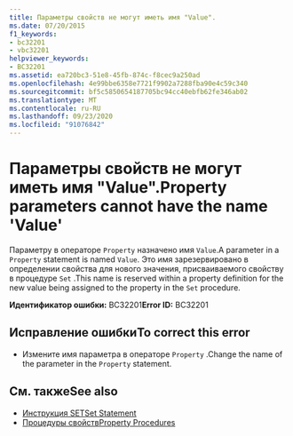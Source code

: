 ```yaml
---
title: Параметры свойств не могут иметь имя "Value".
ms.date: 07/20/2015
f1_keywords:
- bc32201
- vbc32201
helpviewer_keywords:
- BC32201
ms.assetid: ea720bc3-51e8-45fb-874c-f8cec9a250ad
ms.openlocfilehash: 4e99bbe6358e7721f9902a7288fba90e4c59c340
ms.sourcegitcommit: bf5c5850654187705bc94cc40ebfb62fe346ab02
ms.translationtype: MT
ms.contentlocale: ru-RU
ms.lasthandoff: 09/23/2020
ms.locfileid: "91076842"
---
```

# <a name="property-parameters-cannot-have-the-name-value"></a><span data-ttu-id="ba6e8-102">Параметры свойств не могут иметь имя "Value".</span><span class="sxs-lookup"><span data-stu-id="ba6e8-102">Property parameters cannot have the name 'Value'</span></span>

<span data-ttu-id="ba6e8-103">Параметру в операторе `Property` назначено имя `Value`.</span><span class="sxs-lookup"><span data-stu-id="ba6e8-103">A parameter in a `Property` statement is named `Value`.</span></span> <span data-ttu-id="ba6e8-104">Это имя зарезервировано в определении свойства для нового значения, присваиваемого свойству в процедуре `Set` .</span><span class="sxs-lookup"><span data-stu-id="ba6e8-104">This name is reserved within a property definition for the new value being assigned to the property in the `Set` procedure.</span></span>  
  
 <span data-ttu-id="ba6e8-105">**Идентификатор ошибки:** BC32201</span><span class="sxs-lookup"><span data-stu-id="ba6e8-105">**Error ID:** BC32201</span></span>  
  
## <a name="to-correct-this-error"></a><span data-ttu-id="ba6e8-106">Исправление ошибки</span><span class="sxs-lookup"><span data-stu-id="ba6e8-106">To correct this error</span></span>  
  
- <span data-ttu-id="ba6e8-107">Измените имя параметра в операторе `Property` .</span><span class="sxs-lookup"><span data-stu-id="ba6e8-107">Change the name of the parameter in the `Property` statement.</span></span>  
  
## <a name="see-also"></a><span data-ttu-id="ba6e8-108">См. также</span><span class="sxs-lookup"><span data-stu-id="ba6e8-108">See also</span></span>

- [<span data-ttu-id="ba6e8-109">Инструкция SET</span><span class="sxs-lookup"><span data-stu-id="ba6e8-109">Set Statement</span></span>](../language-reference/statements/set-statement.md)
- [<span data-ttu-id="ba6e8-110">Процедуры свойств</span><span class="sxs-lookup"><span data-stu-id="ba6e8-110">Property Procedures</span></span>](../programming-guide/language-features/procedures/property-procedures.md)
